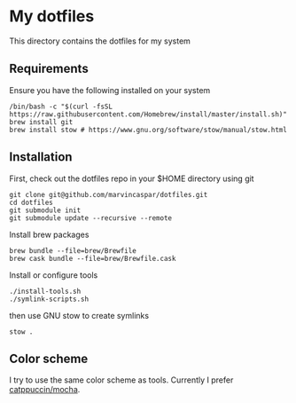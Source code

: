 # My dotfiles

This directory contains the dotfiles for my system

## Requirements

Ensure you have the following installed on your system

```
/bin/bash -c "$(curl -fsSL https://raw.githubusercontent.com/Homebrew/install/master/install.sh)"
brew install git
brew install stow # https://www.gnu.org/software/stow/manual/stow.html
```

## Installation

First, check out the dotfiles repo in your $HOME directory using git

```
git clone git@github.com/marvincaspar/dotfiles.git
cd dotfiles
git submodule init
git submodule update --recursive --remote
```

Install brew packages

```
brew bundle --file=brew/Brewfile
brew cask bundle --file=brew/Brewfile.cask
```

Install or configure tools

```
./install-tools.sh
./symlink-scripts.sh
```

then use GNU stow to create symlinks

```
stow .
```

## Color scheme

I try to use the same color scheme as tools. Currently I prefer [catppuccin/mocha](https://github.com/catppuccin/).
